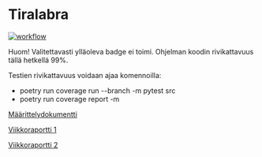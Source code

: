 # Tiralabra

[![workflow](https://github.com/Dhkj/Tiralabra/actions/workflows/main.yml/badge.svg)](https://github.com/Dhkj/Tiralabra/actions)

Huom! Valitettavasti ylläoleva badge ei toimi. Ohjelman koodin rivikattavuus tällä hetkellä 99%.

Testien rivikattavuus voidaan ajaa komennoilla:
- poetry run coverage run --branch -m pytest src
- poetry run coverage report -m

[Määrittelydokumentti](https://github.com/Dhkj/Tiralabra/blob/main/M%C3%A4%C3%A4rittelydokumentti)

[Viikkoraportti 1](https://github.com/Dhkj/Tiralabra/blob/main/Documentation/Viikkoraportti%201)

[Viikkoraportti 2](https://github.com/Dhkj/Tiralabra/blob/main/Documentation/Viikkoraportti%202)
